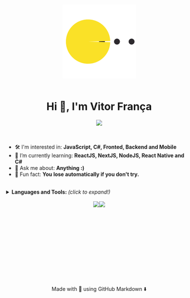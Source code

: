 <p align="center">
    <img src="https://raw.githubusercontent.com/Aniket965/Aniket965/master/pacman.svg?sanitize=true" width="200" height="200" />
    <br><br>
</p>

<h1 align="center">Hi 👋, I'm Vitor França</h1>

<p align="center"> 
  <img src="https://profile-counter.glitch.me/vitoorfranca/count.svg" />
</p>
<br>

- 🛠 I'm interested in: **JavaScript, C#, Fronted, Backend and Mobile**
- 🌱 I’m currently learning: **ReactJS, NextJS, NodeJS, React Native and C#**
- 💬 Ask me about: **Anything :)**
- 💎 Fun fact: **You lose automatically if you don't try.**
<br>

<details>
  <summary> <b> Languages and Tools: </b> <i>(click to expand!)</i> </summary>
  
  <br>
    <p align="center">
        <img src="https://raw.githubusercontent.com/devicons/devicon/master/icons/javascript/javascript-original.svg" alt="javascript" width="40" height="40"/>
        <img src="https://raw.githubusercontent.com/devicons/devicon/master/icons/typescript/typescript-original.svg" alt="typescript" width="40" height="40"/>
        <img src="https://raw.githubusercontent.com/devicons/devicon/master/icons/react/react-original-wordmark.svg" alt="react" width="40" height="40"/>
        <img src="https://cdn.worldvectorlogo.com/logos/nextjs-3.svg" alt="nextjs" width="40" height="40"/>
        <img src="https://raw.githubusercontent.com/devicons/devicon/master/icons/nodejs/nodejs-original-wordmark.svg" alt="nodejs" width="40" height="40"/>
        <img src="https://raw.githubusercontent.com/devicons/devicon/master/icons/mongodb/mongodb-original-wordmark.svg" alt="mongodb" width="40" height="40"/>
        <img src="https://raw.githubusercontent.com/devicons/devicon/master/icons/csharp/csharp-original.svg" alt="csharp" width="40" height="40"/>
        <img src="https://raw.githubusercontent.com/devicons/devicon/master/icons/dot-net/dot-net-original-wordmark.svg" alt="dotnet" width="40" height="40"/>
        <img src="https://raw.githubusercontent.com/devicons/devicon/master/icons/electron/electron-original.svg" alt="electron" width="40" height="40"/>
        <img src="https://www.vectorlogo.zone/logos/pptrdev/pptrdev-official.svg" alt="puppeteer" width="40" height="40"/>
    </p>
  <br>
</details>
<br>

<div style="display: flex; flex-wrap: wrap; justify-content: center;">
  <a href="https://github.com/vitoorfranca"></a>
  <img height="180em" src="https://github-readme-stats.vercel.app/api?username=vitoorfranca&show_icons=true&theme=onedark&include_all_commits=true&count_private=true"/>
  <img height="180em" src="https://github-readme-stats.vercel.app/api/top-langs/?username=vitoorfranca&layout=compact&langs_count=16&theme=onedark"/>
</div>
<br><br>

<p align="center">
    Made with 💙  using GitHub Markdown  ⬇️
</p>